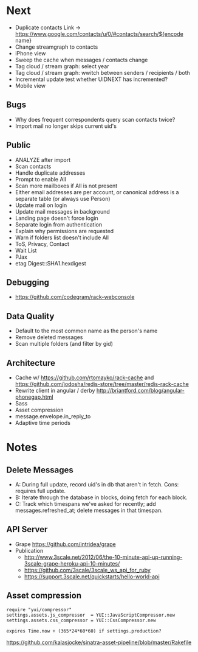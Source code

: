 # Next
* Duplicate contacts
  Link -> https://www.google.com/contacts/u/0/#contacts/search/${encode name}
* Change streamgraph to contacts
* iPhone view
* Sweep the cache when messages / contacts change
* Tag cloud / stream graph: select year
* Tag cloud / stream graph: wwitch between senders / recipients / both
* Incremental update
  test whether UIDNEXT has incremented?
* Mobile view

## Bugs
* Why does frequent correspondents query scan contacts twice?
* Import mail no longer skips current uid's

## Public
* ANALYZE after import
* Scan contacts
* Handle duplicate addresses
* Prompt to enable All
* Scan more mailboxes if All is not present
* Either email addresses are per account, or canonical address is a separate table (or always use Person)
* Update mail on login
* Update mail messages in background
* Landing page doesn't force login
* Separate login from authentication
* Explain why permissions are requested
* Warn if folders list doesn't include All
* ToS, Privacy, Contact
* Wait List
* PJax
* etag Digest::SHA1.hexdigest

## Debugging
* https://github.com/codegram/rack-webconsole

## Data Quality
* Default to the most common name as the person's name
* Remove deleted messages
* Scan multiple folders (and filter by gid)

## Architecture
* Cache w/ https://github.com/rtomayko/rack-cache and https://github.com/jodosha/redis-store/tree/master/redis-rack-cache
* Rewrite client in angular / derby
  http://briantford.com/blog/angular-phonegap.html
* Sass
* Asset compression
* message.envelope.in_reply_to
* Adaptive time periods

# Notes

## Delete Messages
* A: During full update, record uid's in db that aren't in fetch. Cons: requires full update.
* B: Iterate through the database in blocks, doing fetch for each block.
* C: Track which timespans we've asked for recently; add messages.refreshed_at; delete messages in that timespan.

## API Server
* Grape https://github.com/intridea/grape
* Publication
  * http://www.3scale.net/2012/06/the-10-minute-api-up-running-3scale-grape-heroku-api-10-minutes/
  * https://github.com/3scale/3scale_ws_api_for_ruby
  * https://support.3scale.net/quickstarts/hello-world-api

## Asset compression

    require "yui/compressor"
    settings.assets.js_compressor  = YUI::JavaScriptCompressor.new
    settings.assets.css_compressor = YUI::CssCompressor.new

    expires Time.now + (365*24*60*60) if settings.production?

https://github.com/kalasjocke/sinatra-asset-pipeline/blob/master/Rakefile
